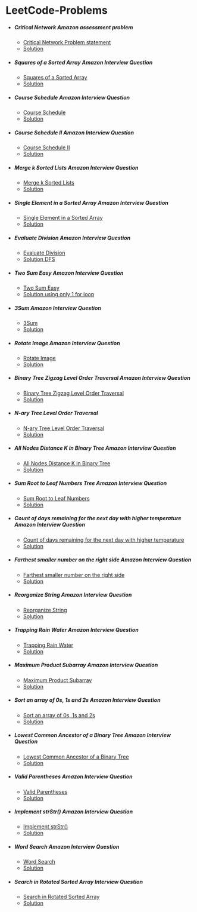 # LeetCode-Problems
* ##### Critical Network Amazon assessment problem 
    * [Critical Network Problem statement](https://leetcode.com/problems/critical-connections-in-a-network )
    * [Solution](https://github.com/ganeshjadhav359/LeetCode-Problems/blob/master/CriticalNetwork.java)

* #####  Squares of a Sorted Array Amazon Interview Question
     * [Squares of a Sorted Array](https://leetcode.com/problems/squares-of-a-sorted-array/)
     * [Solution](https://github.com/ganeshjadhav359/LeetCode-Problems/blob/master/SquareOfSorted.java)

* #####  Course Schedule Amazon Interview Question
     * [Course Schedule](https://leetcode.com/problems/course-schedule/)
     * [Solution](https://github.com/ganeshjadhav359/LeetCode-Problems/blob/master/CourseSchedule.java)

* #####  Course Schedule II Amazon Interview Question
     * [Course Schedule II](https://leetcode.com/problems/course-schedule-ii/)
     * [Solution](https://github.com/ganeshjadhav359/LeetCode-Problems/blob/master/CourseSchedule2.java)

* #####  Merge k Sorted Lists Amazon Interview Question
     * [Merge k Sorted Lists](https://leetcode.com/problems/merge-k-sorted-lists/)
     * [Solution](https://github.com/ganeshjadhav359/LeetCode-Problems/blob/master/MergeKsortedLists.java)

* #####  Single Element in a Sorted Array Amazon Interview Question
     * [Single Element in a Sorted Array](https://leetcode.com/problems/single-element-in-a-sorted-array/)
     * [Solution](https://github.com/ganeshjadhav359/LeetCode-Problems/blob/master/SingleElementInSortedArray.java)
  
* #####  Evaluate Division Amazon Interview Question
     * [Evaluate Division](https://leetcode.com/problems/evaluate-division/)
     * [Solution DFS](https://github.com/ganeshjadhav359/LeetCode-Problems/blob/master/EvaluateDivisionDfs.java)
 
* #####  Two Sum Easy Amazon Interview Question
     * [Two Sum Easy](https://leetcode.com/problems/two-sum/)
     * [Solution using only 1 for loop](https://github.com/ganeshjadhav359/LeetCode-Problems/blob/master/Sum2.java)

* #####  3Sum Amazon Interview Question
     * [3Sum](https://leetcode.com/problems/3sum/)
     * [Solution](https://github.com/ganeshjadhav359/LeetCode-Problems/blob/master/ThreeSum.java)
                
* #####  Rotate Image Amazon Interview Question
     * [Rotate Image](https://leetcode.com/problems/rotate-image/)
     * [Solution](https://github.com/ganeshjadhav359/LeetCode-Problems/blob/master/RotateImage.java)

* #####  Binary Tree Zigzag Level Order Traversal Amazon Interview Question
     * [Binary Tree Zigzag Level Order Traversal](https://leetcode.com/problems/binary-tree-zigzag-level-order-traversal/)
     * [Solution](https://github.com/ganeshjadhav359/LeetCode-Problems/blob/master/ZigzagLevelOrderTraversal.java)

* #####  N-ary Tree Level Order Traversal
     * [ N-ary Tree Level Order Traversal](https://leetcode.com/problems/n-ary-tree-level-order-traversal/)
     * [Solution](https://github.com/ganeshjadhav359/LeetCode-Problems/blob/master/NaryTreeLevelOrderTraversal.java)

* #####  All Nodes Distance K in Binary Tree Amazon Interview Question
     * [All Nodes Distance K in Binary Tree](https://leetcode.com/problems/all-nodes-distance-k-in-binary-tree/)
     * [Solution](https://github.com/ganeshjadhav359/LeetCode-Problems/blob/master/AllNodesDistanceKinBinaryTree.java)
                           
* #####  Sum Root to Leaf Numbers Tree Amazon Interview Question
     * [Sum Root to Leaf Numbers](https://leetcode.com/problems/sum-root-to-leaf-numbers/)
     * [Solution](https://github.com/ganeshjadhav359/LeetCode-Problems/blob/master/SumRootToLeafNumbers.java)

* #####  Count of days remaining for the next day with higher temperature Amazon Interview Question
     * [Count of days remaining for the next day with higher temperature](https://www.geeksforgeeks.org/count-of-days-remaining-for-the-next-day-with-higher-temperature/)
     * [Solution](https://github.com/ganeshjadhav359/LeetCode-Problems/blob/master/HigherTemperature.java)

* #####  Farthest smaller number on the right side Amazon Interview Question
     * [Farthest smaller number on the right side](https://www.geeksforgeeks.org/find-the-farthest-smaller-number-in-the-right-side/)
     * [Solution](https://github.com/ganeshjadhav359/LeetCode-Problems/blob/master/FarthestSmallerNumber.java)

* #####  Reorganize String Amazon Interview Question
     * [Reorganize String](https://leetcode.com/problems/reorganize-string/)
     * [Solution](https://github.com/ganeshjadhav359/LeetCode-Problems/blob/master/ReorganizeString.java)

* #####  Trapping Rain Water Amazon Interview Question
     * [Trapping Rain Water](https://leetcode.com/problems/trapping-rain-water/)
     * [Solution](https://github.com/ganeshjadhav359/LeetCode-Problems/blob/master/TrappingRainWater.java)
     
* #####  Maximum Product Subarray Amazon Interview Question
     * [Maximum Product Subarray](https://leetcode.com/problems/maximum-product-subarray/)
     * [Solution](https://github.com/ganeshjadhav359/LeetCode-Problems/blob/master/MaximumProductSubarray.java)

* #####  Sort an array of 0s, 1s and 2s Amazon Interview Question
     * [Sort an array of 0s, 1s and 2s](https://www.geeksforgeeks.org/sort-an-array-of-0s-1s-and-2s/)
     * [Solution](https://github.com/ganeshjadhav359/LeetCode-Problems/blob/master/SortArrayOf0s1s2s.java)

* #####  Lowest Common Ancestor of a Binary Tree Amazon Interview Question
     * [Lowest Common Ancestor of a Binary Tree](https://leetcode.com/problems/lowest-common-ancestor-of-a-binary-tree/)
     * [Solution](https://github.com/ganeshjadhav359/LeetCode-Problems/blob/master/LcaBinaryTree.java)

* #####  Valid Parentheses Amazon Interview Question
     * [Valid Parentheses](https://leetcode.com/problems/valid-parentheses/)
     * [Solution](https://github.com/ganeshjadhav359/LeetCode-Problems/blob/master/ValidParentheses.java)

* #####  Implement strStr() Amazon Interview Question
     * [Implement strStr()](https://leetcode.com/problems/implement-strstr/)
     * [Solution](https://github.com/ganeshjadhav359/LeetCode-Problems/blob/master/ImplementStrStr.java)

* #####  Word Search Amazon Interview Question
     * [Word Search](https://leetcode.com/problems/word-search/)
     * [Solution](https://github.com/ganeshjadhav359/LeetCode-Problems/blob/master/WordSearch.java)


* #####  Search in Rotated Sorted Array Interview Question
     * [Search in Rotated Sorted Array](https://leetcode.com/problems/search-in-rotated-sorted-array/)
     * [Solution](https://github.com/ganeshjadhav359/LeetCode-Problems/blob/master/SearchRotatedSortedArray.java)


                                                                                                                                                          